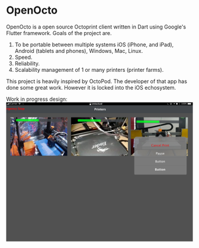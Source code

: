 # OpenOcto

OpenOcto is a open source Octoprint client written in Dart using Google's Flutter framework.
Goals of the project are.
1. To be portable between multiple systems iOS (iPhone, and iPad), Android (tablets and phones), Windows, Mac, Linux.
2. Speed.
3. Reliability.
4. Scalability management of 1 or many printers (printer farms).

This project is heavily inspired by OctoPod. The developer of that app has done some great work. However it is locked into the iOS echosystem.

Work in progress design:
![GitHub Logo](https://github.com/kenthinson/OpenOcto/blob/master/readme-images/iPad%209.7.png)